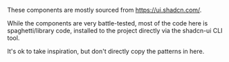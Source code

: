 These components are mostly sourced from https://ui.shadcn.com/.

While the components are very battle-tested, most of the code here is spaghetti/library code, installed to the project directly via the shadcn-ui CLI tool.

It's ok to take inspiration, but don't directly copy the patterns in here.